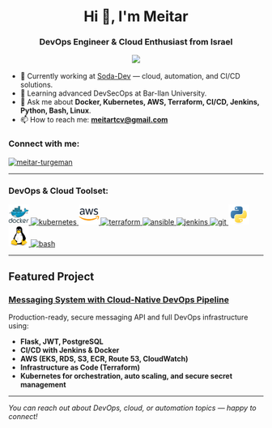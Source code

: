<h1 align="center">Hi 👋, I'm Meitar</h1>
<h3 align="center">DevOps Engineer & Cloud Enthusiast from Israel</h3>

<center>
<p align="center">
  <img src="https://img.freepik.com/free-vector/laptop-with-program-code-isometric-icon-software-development-programming-applications-dark-neon_39422-971.jpg?t=st=1735503812~exp=1735507412~hmac=d82683afa49dcc6b68562ce05652090f25c10695f7b7d713d7b05737593fdc92&w=996" style="width: 50%;" />
</p>
</center>

- 🔭 Currently working at <a href="https://www.soda-dev.com/">Soda-Dev</a> — cloud, automation, and CI/CD solutions.
- 🌱 Learning advanced DevSecOps at Bar-Ilan University.
- 💬 Ask me about **Docker, Kubernetes, AWS, Terraform, CI/CD, Jenkins, Python, Bash, Linux**.
- 📫 How to reach me: **meitartcv@gmail.com**

<h3 align="left">Connect with me:</h3>
<p align="left">
<a href="https://linkedin.com/in/meitar-turgeman" target="blank"><img align="center" src="https://raw.githubusercontent.com/rahuldkjain/github-profile-readme-generator/master/src/images/icons/Social/linked-in-alt.svg" alt="meitar-turgeman" height="30" width="40" /></a>
</p>

---

<h3 align="left">DevOps & Cloud Toolset:</h3>
<p align="left">
  <a href="https://www.docker.com/" target="_blank" rel="noreferrer">
    <img src="https://raw.githubusercontent.com/devicons/devicon/master/icons/docker/docker-original-wordmark.svg" alt="docker" width="40" height="40"/>
  </a>
  <a href="https://kubernetes.io" target="_blank" rel="noreferrer">
    <img src="https://www.vectorlogo.zone/logos/kubernetes/kubernetes-icon.svg" alt="kubernetes" width="40" height="40"/>
  </a>
  <a href="https://aws.amazon.com" target="_blank" rel="noreferrer">
    <img src="https://raw.githubusercontent.com/devicons/devicon/master/icons/amazonwebservices/amazonwebservices-original-wordmark.svg" alt="aws" width="40" height="40"/>
  </a>
  <a href="https://www.terraform.io/" target="_blank" rel="noreferrer">
    <img src="https://www.vectorlogo.zone/logos/terraformio/terraformio-icon.svg" alt="terraform" width="40" height="40"/>
  </a>
  <a href="https://www.ansible.com/" target="_blank" rel="noreferrer">
    <img src="https://www.vectorlogo.zone/logos/ansible/ansible-icon.svg" alt="ansible" width="40" height="40"/>
  </a>
  <a href="https://www.jenkins.io" target="_blank" rel="noreferrer">
    <img src="https://www.vectorlogo.zone/logos/jenkins/jenkins-icon.svg" alt="jenkins" width="40" height="40"/>
  </a>
  <a href="https://git-scm.com/" target="_blank" rel="noreferrer">
    <img src="https://www.vectorlogo.zone/logos/git-scm/git-scm-icon.svg" alt="git" width="40" height="40"/>
  </a>
  <a href="https://www.python.org" target="_blank" rel="noreferrer">
    <img src="https://raw.githubusercontent.com/devicons/devicon/master/icons/python/python-original.svg" alt="python" width="40" height="40"/>
  </a>
  <a href="https://www.linux.org/" target="_blank" rel="noreferrer">
    <img src="https://raw.githubusercontent.com/devicons/devicon/master/icons/linux/linux-original.svg" alt="linux" width="40" height="40"/>
  </a>
  <a href="https://www.gnu.org/software/bash/" target="_blank" rel="noreferrer">
    <img src="https://upload.wikimedia.org/wikipedia/commons/4/4b/Bash_Logo_Colored.svg" alt="bash" width="40" height="40"/>
  </a>
</p>

---

## Featured Project

### <a href="https://github.com/meitarturgeman/messaging_system">Messaging System with Cloud-Native DevOps Pipeline</a>
Production-ready, secure messaging API and full DevOps infrastructure using:
- **Flask, JWT, PostgreSQL**
- **CI/CD with Jenkins & Docker**
- **AWS (EKS, RDS, S3, ECR, Route 53, CloudWatch)**
- **Infrastructure as Code (Terraform)**
- **Kubernetes for orchestration, auto scaling, and secure secret management**

---

*You can reach out about DevOps, cloud, or automation topics — happy to connect!*
